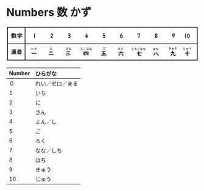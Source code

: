 # Numbers 数 かず

![](../.gitbook/assets/image.png)

| Number | ひらがな |
| :--- | :--- |
| ０ | れい／ゼロ／まる |
| 1 | いち |
| 2 | に |
| 3 | さん |
| 4 | よん／し |
| 5 | ご |
| 6 | ろく |
| 7 | なな／しち |
| 8 | はち |
| 9 | きゅう |
| 10 | じゅう |

